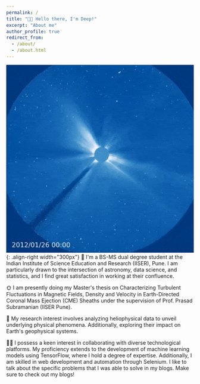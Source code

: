 ```yaml
---
permalink: /
title: "👋🏼 Hello there, I'm Deep!"
excerpt: "About me"
author_profile: true
redirect_from: 
  - /about/
  - /about.html
---
```




![Illustration of combining vision and language modalities](/images/sun2.gif){: .align-right width="300px"}
🔭 I'm a BS-MS dual degree student at the Indian Institute of Science Education and Research (IISER), Pune. 
I am particularly drawn to the intersection of astronomy, data science, and statistics, and I find great satisfaction in working at their confluence.

🌞 I am presently doing my Master's thesis on Characterizing Turbulent Fluctuations in Magnetic Fields,
Density and Velocity  in Earth-Directed Coronal Mass Ejection (CME) Sheaths under the supervision of Prof. Prasad Subramanian (IISER Pune). 

📑 My research interest involves analyzing heliophysical data to unveil underlying physical phenomena. Additionally, exploring their impact on Earth's geophysical systems.

🧑‍💻 I possess a keen interest in collaborating with diverse technological platforms. My proficiency extends to the development of machine learning models using TensorFlow, where I hold a degree of expertise. Additionally, I am skilled in web development and automation through Selenium. I like to talk about the specific problems that I was able to solve in my blogs. Make sure to check out my blogs!





 









